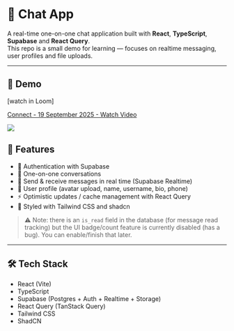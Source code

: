 # 💬 Chat App

A real-time one-on-one chat application built with **React**, **TypeScript**, **Supabase** and **React Query**.  
This repo is a small demo for learning — focuses on realtime messaging, user profiles and file uploads.

---
## 🎥 Demo
[watch in Loom]<div>
    <a href="https://www.loom.com/share/06b9c14540b94b48beb27c5190fe1259">
      <p>Connect - 19 September 2025 - Watch Video</p>
    </a>
    <a href="https://www.loom.com/share/06b9c14540b94b48beb27c5190fe1259">
      <img style="max-width:300px;" src="https://cdn.loom.com/sessions/thumbnails/06b9c14540b94b48beb27c5190fe1259-777a7cb15c8aef36-full-play.gif">
    </a>
  </div>


## 🚀 Features

- 🔐 Authentication with Supabase
- 💬 One-on-one conversations
- 📩 Send & receive messages in real time (Supabase Realtime)
- 👤 User profile (avatar upload, name, username, bio, phone)
- ⚡ Optimistic updates / cache management with React Query
- 🎨 Styled with Tailwind CSS and shadcn

> ⚠️ Note: there is an `is_read` field in the database (for message read tracking) but the UI badge/count feature is currently disabled (has a bug). You can enable/finish that later.

---

## 🛠 Tech Stack

- React (Vite)
- TypeScript
- Supabase (Postgres + Auth + Realtime + Storage)
- React Query (TanStack Query)
- Tailwind CSS
- ShadCN



